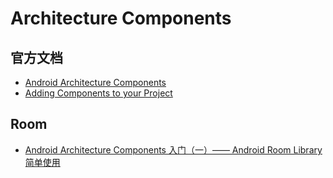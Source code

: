 # Architecture Components 

## 官方文档

* [Android Architecture Components](https://developer.android.com/topic/libraries/architecture/index.html)
* [Adding Components to your Project](https://developer.android.com/topic/libraries/architecture/adding-components.html)


## Room

* [Android Architecture Components 入门（一）—— Android Room Library 简单使用](http://linshen.me/blog/2017/08/03/android-room-library-tutorial/)

